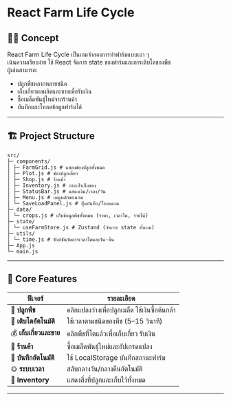 # React Farm Life Cycle

## 🧑‍🌾 Concept
React Farm Life Cycle เป็นเกมจำลองการทำฟาร์มแบบเบา ๆ  
เน้นความเรียบง่าย ใช้ React จัดการ state ของฟาร์มและการเติบโตของพืช  
ผู้เล่นสามารถ:
- ปลูกพืชหลากหลายชนิด  
- เก็บเกี่ยวผลผลิตและขายเพื่อรับเงิน  
- ซื้อเมล็ดพันธุ์ใหม่จากร้านค้า  
- บันทึกและโหลดข้อมูลฟาร์มได้  

---

## 🏗️ Project Structure

```
src/
├─ components/
│ ├─ FarmGrid.js # แสดงช่องปลูกทั้งหมด
│ ├─ Plot.js # ช่องปลูกเดี่ยว
│ ├─ Shop.js # ร้านค้า
│ ├─ Inventory.js # กระเป๋าเก็บของ
│ ├─ StatusBar.js # แสดงเงิน/เวลา/วัน
│ ├─ Menu.js # เมนูหลักของเกม
│ └─ SaveLoadPanel.js # ปุ่มบันทึก/โหลดเกม
├─ data/
│ └─ crops.js # เก็บข้อมูลพืชทั้งหมด (ราคา, เวลาโต, รายได้)
├─ state/
│ └─ useFarmStore.js # Zustand (จัดการ state ทั้งเกม)
├─ utils/
│ └─ time.js # ฟังก์ชันจัดการเวลาโตและวัน-คืน
├─ App.js
└─ main.js
```
---

## 🧩 Core Features

| ฟีเจอร์ | รายละเอียด |
|----------|-------------|
| 🌱 **ปลูกพืช** | คลิกแปลงว่างเพื่อปลูกเมล็ด ใช้เงินซื้อต้นกล้า |
| 🌾 **เติบโตอัตโนมัติ** | ใช้เวลาตามชนิดของพืช (5–15 วินาที) |
| 💰 **เก็บเกี่ยวและขาย** | คลิกพืชที่โตแล้วเพื่อเก็บเกี่ยว รับเงิน |
| 🏪 **ร้านค้า** | ซื้อเมล็ดพันธุ์ใหม่และอัปเกรดแปลง |
| 💾 **บันทึกอัตโนมัติ** | ใช้ LocalStorage บันทึกสถานะฟาร์ม |
| 🌞 **ระบบเวลา** | สลับกลางวัน/กลางคืนอัตโนมัติ |
| 🧺 **Inventory** | แสดงสิ่งที่ปลูกและเก็บไว้ทั้งหมด |

---




